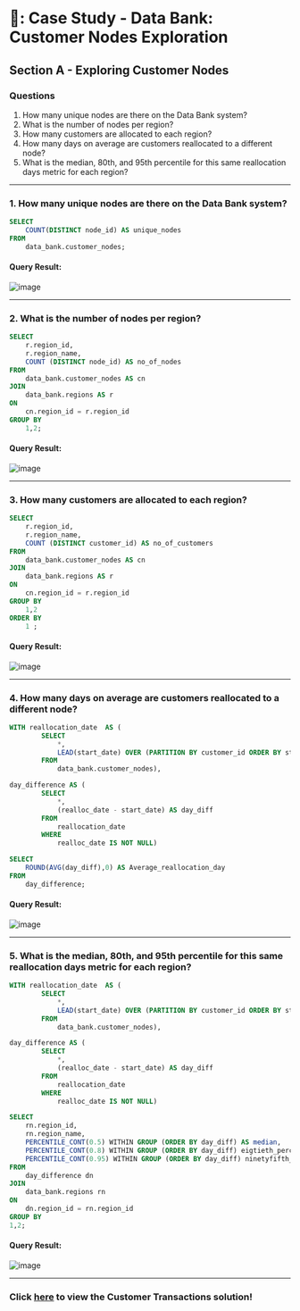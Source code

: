 # 🏦: Case Study - Data Bank: Customer Nodes Exploration
## Section A - Exploring Customer Nodes
### Questions
1. How many unique nodes are there on the Data Bank system?
2. What is the number of nodes per region?
3. How many customers are allocated to each region?
4. How many days on average are customers reallocated to a different node?
5. What is the median, 80th, and 95th percentile for this same reallocation days metric for each region?

***

### 1. How many unique nodes are there on the Data Bank system?
```sql
SELECT
    COUNT(DISTINCT node_id) AS unique_nodes
FROM
    data_bank.customer_nodes;
```  
#### Query Result:  
![image](https://github.com/Favourewoh/SQL-Projects/assets/124405367/6dcc4145-c549-49ee-8401-152b41e74a3d)


***

### 2. What is the number of nodes per region?
```sql
SELECT
    r.region_id,
    r.region_name, 
    COUNT (DISTINCT node_id) AS no_of_nodes
FROM
    data_bank.customer_nodes AS cn 
JOIN 
    data_bank.regions AS r 
ON
    cn.region_id = r.region_id
GROUP BY 
    1,2;
```
#### Query Result:  
![image](https://github.com/Favourewoh/SQL-Projects/assets/124405367/c4e66df4-106b-4c7a-b7e5-d276beb8f04d)


***

### 3. How many customers are allocated to each region?
```sql
SELECT
    r.region_id, 
    r.region_name,
    COUNT (DISTINCT customer_id) AS no_of_customers
FROM
    data_bank.customer_nodes AS cn 
JOIN 
    data_bank.regions AS r 
ON
    cn.region_id = r.region_id
GROUP BY 
    1,2
ORDER BY
    1 ;
```
#### Query Result:  
![image](https://github.com/Favourewoh/SQL-Projects/assets/124405367/303dd5c6-298e-4a30-95e9-86f8e8e3bb1a)


***

### 4. How many days on average are customers reallocated to a different node?
```sql
WITH reallocation_date  AS (
        SELECT
            *,
            LEAD(start_date) OVER (PARTITION BY customer_id ORDER BY start_date) AS realloc_date
        FROM 
            data_bank.customer_nodes),

day_difference AS (
        SELECT
            *,
            (realloc_date - start_date) AS day_diff
        FROM 
            reallocation_date
        WHERE
            realloc_date IS NOT NULL)

SELECT 
    ROUND(AVG(day_diff),0) AS Average_reallocation_day
FROM 
    day_difference;
```
#### Query Result:  
![image](https://github.com/Favourewoh/SQL-Projects/assets/124405367/07d9cf9b-ecb5-4d0d-818d-a534a54c730d)


***


### 5. What is the median, 80th, and 95th percentile for this same reallocation days metric for each region?
```sql
WITH reallocation_date  AS (
        SELECT
            *,
            LEAD(start_date) OVER (PARTITION BY customer_id ORDER BY start_date) AS realloc_date
        FROM 
            data_bank.customer_nodes),

day_difference AS (
        SELECT
            *,
            (realloc_date - start_date) AS day_diff
        FROM 
            reallocation_date
        WHERE
            realloc_date IS NOT NULL)

SELECT
    rn.region_id,
    rn.region_name,
    PERCENTILE_CONT(0.5) WITHIN GROUP (ORDER BY day_diff) AS median,
    PERCENTILE_CONT(0.8) WITHIN GROUP (ORDER BY day_diff) eigtieth_percentile,
    PERCENTILE_CONT(0.95) WITHIN GROUP (ORDER BY day_diff) ninetyfifth_percentile
FROM    
    day_difference dn
JOIN
    data_bank.regions rn
ON
    dn.region_id = rn.region_id
GROUP BY
1,2;
```
#### Query Result:  
![image](https://github.com/Favourewoh/SQL-Projects/assets/124405367/95c7bc56-aa36-4e03-8844-b224e4879bc0)


***

### Click [here](https://github.com/Favourewoh/SQL-Projects/blob/631c92c3d62495eca960a3cc13b70212d15a3719/Case%20Study%20-%20Data%20Bank/Section%20B%20-%20Exploring%20Customer%20Transactions.md) to view the Customer Transactions solution!

